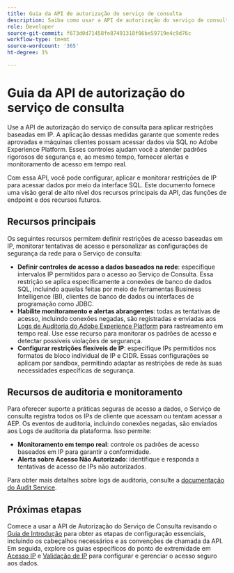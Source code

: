 ```yaml
---
title: Guia da API de autorização do serviço de consulta
description: Saiba como usar a API de autorização do serviço de consulta para aplicar restrições de IP baseadas em rede para conexões seguras por meio do SQL. Use essa API para aprimorar o controle de acesso aos dados do Adobe Experience Platform.
role: Developer
source-git-commit: f673d0d71458fe87491318f06be59719e4c9d76c
workflow-type: tm+mt
source-wordcount: '365'
ht-degree: 1%

---
```


# Guia da API de autorização do serviço de consulta

Use a API de autorização do serviço de consulta para aplicar restrições baseadas em IP. A aplicação dessas medidas garante que somente redes aprovadas e máquinas clientes possam acessar dados via SQL no Adobe Experience Platform. Esses controles ajudam você a atender padrões rigorosos de segurança e, ao mesmo tempo, fornecer alertas e monitoramento de acesso em tempo real.

Com essa API, você pode configurar, aplicar e monitorar restrições de IP para acessar dados por meio da interface SQL. Este documento fornece uma visão geral de alto nível dos recursos principais da API, das funções de endpoint e dos recursos futuros.

## Recursos principais

Os seguintes recursos permitem definir restrições de acesso baseadas em IP, monitorar tentativas de acesso e personalizar as configurações de segurança da rede para o Serviço de consulta:

- **Definir controles de acesso a dados baseados na rede**: especifique intervalos IP permitidos para o acesso ao Serviço de Consulta. Essa restrição se aplica especificamente a conexões de banco de dados SQL, incluindo aquelas feitas por meio de ferramentas Business Intelligence (BI), clientes de banco de dados ou interfaces de programação como JDBC.
- **Habilite monitoramento e alertas abrangentes**: todas as tentativas de acesso, incluindo conexões negadas, são registradas e enviadas aos [Logs de Auditoria do Adobe Experience Platform](../../landing/governance-privacy-security/audit-logs/overview.md) para rastreamento em tempo real. Use esse recurso para monitorar os padrões de acesso e detectar possíveis violações de segurança.
- **Configurar restrições flexíveis de IP**: especifique IPs permitidos nos formatos de bloco individual de IP e CIDR. Essas configurações se aplicam por sandbox, permitindo adaptar as restrições de rede às suas necessidades específicas de segurança.

## Recursos de auditoria e monitoramento

Para oferecer suporte a práticas seguras de acesso a dados, o Serviço de consulta registra todos os IPs de cliente que acessam ou tentam acessar a AEP. Os eventos de auditoria, incluindo conexões negadas, são enviados aos Logs de auditoria da plataforma. Isso permite:

- **Monitoramento em tempo real**: controle os padrões de acesso baseados em IP para garantir a conformidade.
- **Alerta sobre Acesso Não Autorizado**: identifique e responda a tentativas de acesso de IPs não autorizados.

Para obter mais detalhes sobre logs de auditoria, consulte a [documentação do Audit Service](https://experienceleague.adobe.com/docs/experience-platform/audit/audit-overview.html).

## Próximas etapas

Comece a usar a API de Autorização do Serviço de Consulta revisando o [Guia de Introdução](./getting-started.md) para obter as etapas de configuração essenciais, incluindo os cabeçalhos necessários e as convenções de chamada da API. Em seguida, explore os guias específicos do ponto de extremidade em [Acesso IP](./ip-access.md) e [Validação de IP](./validate.md) para configurar e gerenciar o acesso seguro aos dados.
